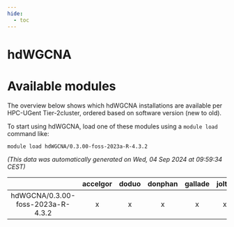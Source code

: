 ```yaml
---
hide:
  - toc
---
```


hdWGCNA
=======

# Available modules


The overview below shows which hdWGCNA installations are available per HPC-UGent Tier-2cluster, ordered based on software version (new to old).

To start using hdWGCNA, load one of these modules using a `module load` command like:

```shell
module load hdWGCNA/0.3.00-foss-2023a-R-4.3.2
```

*(This data was automatically generated on Wed, 04 Sep 2024 at 09:59:34 CEST)*  

| |accelgor|doduo|donphan|gallade|joltik|shinx|skitty|
| :---: | :---: | :---: | :---: | :---: | :---: | :---: | :---: |
|hdWGCNA/0.3.00-foss-2023a-R-4.3.2|x|x|x|x|x|-|x|
